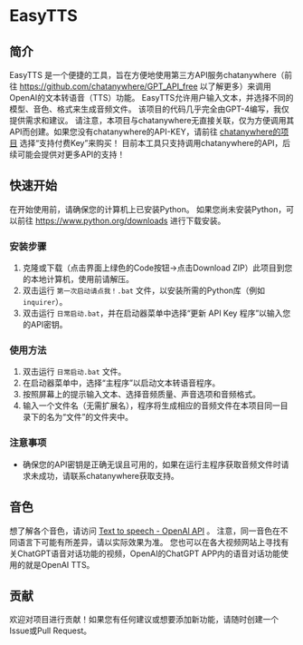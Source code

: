 # EasyTTS

## 简介
EasyTTS 是一个便捷的工具，旨在方便地使用第三方API服务chatanywhere（前往 https://github.com/chatanywhere/GPT_API_free 以了解更多）来调用OpenAI的文本转语音（TTS）功能。
EasyTTS允许用户输入文本，并选择不同的模型、音色、格式来生成音频文件。
该项目的代码几乎完全由GPT-4编写，我仅提供需求和建议。
请注意，本项目与chatanywhere无直接关联，仅为方便调用其API而创建。如果您没有chatanywhere的API-KEY，请前往 [chatanywhere的项目](https://github.com/chatanywhere/GPT_API_free) 选择“支持付费Key”来购买！
目前本工具只支持调用chatanywhere的API，后续可能会提供对更多API的支持！

## 快速开始
在开始使用前，请确保您的计算机上已安装Python。
如果您尚未安装Python，可以前往 https://www.python.org/downloads 进行下载安装。

### 安装步骤
1. 克隆或下载（点击界面上绿色的Code按钮→点击Download ZIP）此项目到您的本地计算机，使用前请解压。
2. 双击运行 `第一次启动请点我！.bat` 文件，以安装所需的Python库（例如 `inquirer`）。
3. 双击运行 `日常启动.bat`，并在启动器菜单中选择“更新 API Key 程序”以输入您的API密钥。

### 使用方法
1. 双击运行 `日常启动.bat` 文件。
2. 在启动器菜单中，选择“主程序”以启动文本转语音程序。
3. 按照屏幕上的提示输入文本、选择音频质量、声音选项和音频格式。
4. 输入一个文件名（无需扩展名），程序将生成相应的音频文件在本项目同一目录下的名为“文件”的文件夹中。

### 注意事项
- 确保您的API密钥是正确无误且可用的，如果在运行主程序获取音频文件时请求未成功，请联系chatanywhere获取支持。

## 音色
想了解各个音色，请访问 [Text to speech - OpenAl API](https://platform.openai.com/docs/guides/text-to-speech) 。
注意，同一音色在不同语言下可能有所差异，请以实际效果为准。
您也可以在各大视频网站上寻找有关ChatGPT语音对话功能的视频，OpenAI的ChatGPT APP内的语音对话功能使用的就是OpenAI TTS。

## 贡献
欢迎对项目进行贡献！如果您有任何建议或想要添加新功能，请随时创建一个Issue或Pull Request。
